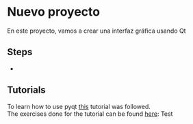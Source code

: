 # Nuevo proyecto
En este proyecto, vamos a crear una interfaz gráfica usando Qt
## Steps
  -
  
## Tutorials
To learn how to use pyqt [this](https://www.learnpyqt.com/courses/start/creating-your-first-window/) tutorial was followed.  
The exercises done for the tutorial can be found [here](/tutorials/1-basic_qt_tutorial):
Test

